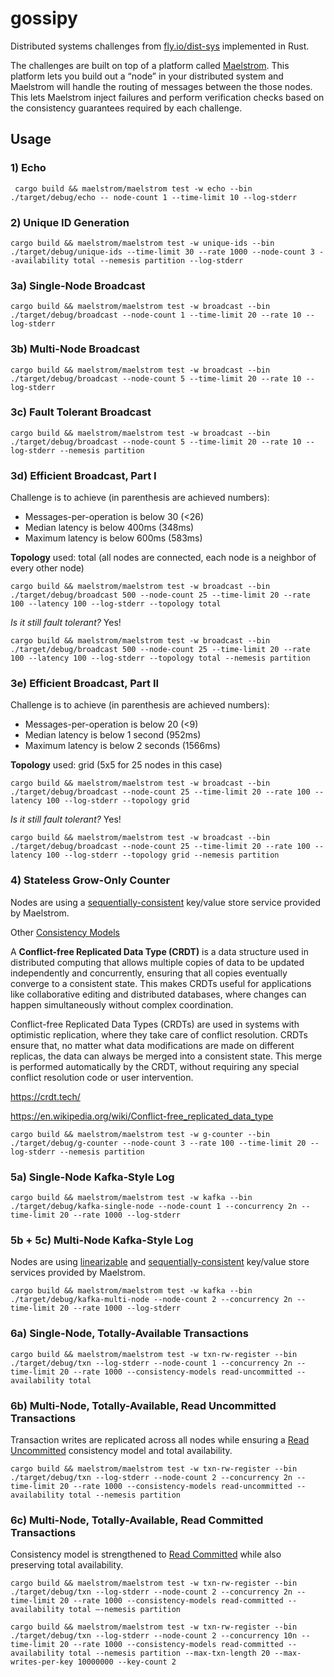 # gossipy

Distributed systems challenges from [fly.io/dist-sys](https://fly.io/dist-sys) implemented in Rust.

The challenges are built on top of a platform called [Maelstrom](https://github.com/jepsen-io/maelstrom). This platform lets you build out a “node” in your distributed system and Maelstrom will handle the routing of messages between the those nodes. This lets Maelstrom inject failures and perform verification checks based on the consistency guarantees required by each challenge.

## Usage

### 1) Echo

```shell
 cargo build && maelstrom/maelstrom test -w echo --bin ./target/debug/echo -- node-count 1 --time-limit 10 --log-stderr
```

### 2) Unique ID Generation

```shell
cargo build && maelstrom/maelstrom test -w unique-ids --bin ./target/debug/unique-ids --time-limit 30 --rate 1000 --node-count 3 --availability total --nemesis partition --log-stderr
```

### 3a) Single-Node Broadcast

```shell
cargo build && maelstrom/maelstrom test -w broadcast --bin ./target/debug/broadcast --node-count 1 --time-limit 20 --rate 10 --log-stderr
```

### 3b) Multi-Node Broadcast

```shell
cargo build && maelstrom/maelstrom test -w broadcast --bin ./target/debug/broadcast --node-count 5 --time-limit 20 --rate 10 --log-stderr
```

### 3c) Fault Tolerant Broadcast

```shell
cargo build && maelstrom/maelstrom test -w broadcast --bin ./target/debug/broadcast --node-count 5 --time-limit 20 --rate 10 --log-stderr --nemesis partition
```

### 3d) Efficient Broadcast, Part I

Challenge is to achieve (in parenthesis are achieved numbers):
* Messages-per-operation is below 30 (<26)
* Median latency is below 400ms (348ms)
* Maximum latency is below 600ms (583ms)

**Topology** used: total (all nodes are connected, each node is a neighbor of every other node)

```shell
cargo build && maelstrom/maelstrom test -w broadcast --bin ./target/debug/broadcast 500 --node-count 25 --time-limit 20 --rate 100 --latency 100 --log-stderr --topology total
```
_Is it still fault tolerant?_ Yes!
```shell
cargo build && maelstrom/maelstrom test -w broadcast --bin ./target/debug/broadcast 500 --node-count 25 --time-limit 20 --rate 100 --latency 100 --log-stderr --topology total --nemesis partition
```

### 3e) Efficient Broadcast, Part II

Challenge is to achieve (in parenthesis are achieved numbers):
* Messages-per-operation is below 20 (<9)
* Median latency is below 1 second (952ms)
* Maximum latency is below 2 seconds (1566ms)

**Topology** used: grid (5x5 for 25 nodes in this case)

```shell
cargo build && maelstrom/maelstrom test -w broadcast --bin ./target/debug/broadcast --node-count 25 --time-limit 20 --rate 100 --latency 100 --log-stderr --topology grid
```

_Is it still fault tolerant?_ Yes!
```shell
cargo build && maelstrom/maelstrom test -w broadcast --bin ./target/debug/broadcast --node-count 25 --time-limit 20 --rate 100 --latency 100 --log-stderr --topology grid --nemesis partition
```

### 4) Stateless Grow-Only Counter

Nodes are using a [sequentially-consistent](https://jepsen.io/consistency/models/sequential) key/value store service provided by Maelstrom.

Other [Consistency Models](https://jepsen.io/consistency/models)

A **Conflict-free Replicated Data Type (CRDT)** is a data structure used in distributed
computing that allows multiple copies of data to be updated independently and concurrently,
ensuring that all copies eventually converge to a consistent state.
This makes CRDTs useful for applications like collaborative editing and distributed databases,
where changes can happen simultaneously without complex coordination.

Conflict-free Replicated Data Types (CRDTs) are used in systems with optimistic replication, where they take care of conflict resolution. CRDTs ensure that, no matter what data modifications are made on different replicas, the data can always be merged into a consistent state. This merge is performed automatically by the CRDT, without requiring any special conflict resolution code or user intervention.

https://crdt.tech/

https://en.wikipedia.org/wiki/Conflict-free_replicated_data_type


```shell
cargo build && maelstrom/maelstrom test -w g-counter --bin ./target/debug/g-counter --node-count 3 --rate 100 --time-limit 20 --log-stderr --nemesis partition
```

### 5a) Single-Node Kafka-Style Log

```shell
cargo build && maelstrom/maelstrom test -w kafka --bin ./target/debug/kafka-single-node --node-count 1 --concurrency 2n --time-limit 20 --rate 1000 --log-stderr
```

### 5b + 5c) Multi-Node Kafka-Style Log

Nodes are using  [linearizable](https://jepsen.io/consistency/models/linearizable) and [sequentially-consistent](https://jepsen.io/consistency/models/sequential) key/value store services provided by Maelstrom.

```shell
cargo build && maelstrom/maelstrom test -w kafka --bin ./target/debug/kafka-multi-node --node-count 2 --concurrency 2n --time-limit 20 --rate 1000 --log-stderr
```

### 6a) Single-Node, Totally-Available Transactions

```shell
cargo build && maelstrom/maelstrom test -w txn-rw-register --bin ./target/debug/txn --log-stderr --node-count 1 --concurrency 2n --time-limit 20 --rate 1000 --consistency-models read-uncommitted --availability total
```

### 6b) Multi-Node, Totally-Available, Read Uncommitted Transactions

Transaction writes are replicated across all nodes while ensuring a [Read Uncommitted](https://jepsen.io/consistency/models/read-uncommitted) consistency model and total availability.

```shell
cargo build && maelstrom/maelstrom test -w txn-rw-register --bin ./target/debug/txn --log-stderr --node-count 2 --concurrency 2n --time-limit 20 --rate 1000 --consistency-models read-uncommitted --availability total --nemesis partition
```

### 6c) Multi-Node, Totally-Available, Read Committed Transactions

Consistency model is strengthened to [Read Committed](https://jepsen.io/consistency/models/read-committed) while also preserving total availability.

```shell
cargo build && maelstrom/maelstrom test -w txn-rw-register --bin ./target/debug/txn --log-stderr --node-count 2 --concurrency 2n --time-limit 20 --rate 1000 --consistency-models read-committed --availability total –-nemesis partition
```

```shell
cargo build && maelstrom/maelstrom test -w txn-rw-register --bin ./target/debug/txn --log-stderr --node-count 2 --concurrency 10n --time-limit 20 --rate 1000 --consistency-models read-committed --availability total --nemesis partition --max-txn-length 20 --max-writes-per-key 10000000 --key-count 2
```
